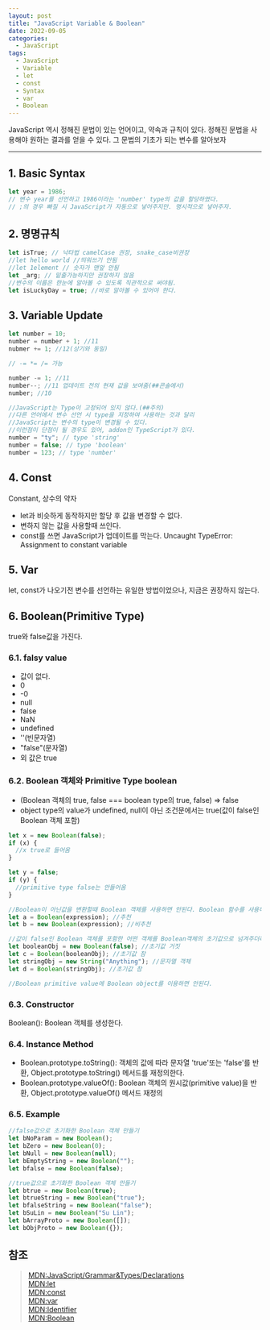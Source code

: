 ```yaml
---
layout: post
title: "JavaScript Variable & Boolean"
date: 2022-09-05
categories:
  - JavaScript
tags:
  - JavaScript
  - Variable
  - let
  - const
  - Syntax
  - var
  - Boolean
---
```


JavaScript 역시 정해진 문법이 있는 언어이고, 약속과 규칙이 있다. 정해진 문법을 사용해야 원하는 결과를 얻을 수 있다. 그 문법의 기초가 되는 변수를 알아보자

---

## 1. Basic Syntax

```javascript
let year = 1986;
// 변수 year를 선언하고 1986이라는 'number' type의 값을 할당하였다.
// ;의 경우 빠질 시 JavaScript가 자동으로 넣어주지만. 명시적으로 넣어주자.
```

## 2. 명명규칙

```javascript
let isTrue; // 낙타법 camelCase 권장, snake_case비권장
//let hello world //띄워쓰기 안됨
//let 1element // 숫자가 맨앞 안됨
let _arg; // 밑줄가능하지만 권장하지 않음
//변수의 이름은 한눈에 알아볼 수 있도록 직관적으로 써야됨.
let isLuckyDay = true; //바로 알아볼 수 있어야 한다.
```

## 3. Variable Update

```javascript
let number = 10;
number = number + 1; //11
nubmer += 1; //12(상기와 동일)

// -= *= /= 가능

number -= 1; //11
number--; //11 업데이트 전의 현재 값을 보여줌(##콘솔에서)
number; //10

//JavaScript는 Type이 고정되어 있지 않다.(##주의)
//다른 언어에서 변수 선언 시 type을 지정하여 사용하는 것과 달리
//JavaScript는 변수의 type이 변경될 수 있다.
//이런점이 단점이 될 경우도 있어, addon인 TypeScript가 있다.
number = "ty"; // type 'string'
number = false; // type 'boolean'
number = 123; // type 'number'
```

## 4. Const

Constant, 상수의 약자

- let과 비슷하게 동작하지만 할당 후 값을 변경할 수 없다.
- 변하지 않는 값을 사용할때 쓰인다.
- const를 쓰면 JavaScript가 업데이트를 막는다. Uncaught TypeError: Assignment to constant variable

## 5. Var

let, const가 나오기전 변수를 선언하는 유일한 방법이었으나, 지금은 권장하지 않는다.

## 6. Boolean(Primitive Type)

true와 false값을 가진다.

### 6.1. falsy value

- 값이 없다.
- 0
- -0
- null
- false
- NaN
- undefined
- ''(빈문자열)
- "false"(문자열)
- 외 값은 true

### 6.2. Boolean 객체와 Primitive Type boolean

- (Boolean 객체의 true, false === boolean type의 true, false) => false
- object type의 value가 undefined, null이 아닌 조건문에서는 true(값이 false인 Boolean 객체 포함)

```javascript
let x = new Boolean(false);
if (x) {
  //x true로 들어옴
}

let y = false;
if (y) {
  //primitive type false는 안들어옴
}

//Boolean이 아닌값을 변환할때 Boolean 객체를 사용하면 안된다. Boolean 함수를 사용해야 한다.
let a = Boolean(expression); //추천
let b = new Boolean(expression); //비추천

//값이 false인 Boolean 객체를 포함한 어떤 객체를 Boolean객체의 초기값으로 넘겨주더라도 새로운 Boolean 객체는 true를 가진다.(말이 좀 어려우니 코드 참조)
let booleanObj = new Boolean(false); //초기값 거짓
let c = Boolean(booleanObj); //초기값 참
let stringObj = new String("Anything"); //문자열 객체
let d = Boolean(stringObj); //초기값 참

//Boolean primitive value에 Boolean object를 이용하면 안된다.
```

### 6.3. Constructor

Boolean(): Boolean 객체를 생성한다.

### 6.4. Instance Method

- Boolean.prototype.toString(): 객체의 값에 따라 문자열 'true'또는 'false'를 반환, Object.prototype.toString() 메서드를 재정의한다.
- Boolean.prototype.valueOf(): Boolean 객체의 원시값(primitive value)을 반환, Object.prototype.valueOf() 메서드 재정의

### 6.5. Example

```javascript
//false값으로 초기화한 Boolean 객체 만들기
let bNoParam = new Boolean();
let bZero = new Boolean(0);
let bNull = new Boolean(null);
let bEmptyString = new Boolean("");
let bfalse = new Boolean(false);

//true값으로 초기화한 Boolean 객체 만들기
let btrue = new Boolean(true);
let btrueString = new Boolean("true");
let bfalseString = new Boolean("false");
let bSuLin = new Boolean("Su Lin");
let bArrayProto = new Boolean([]);
let bObjProto = new Boolean({});
```

## 참조

> [MDN:JavaScript/Grammar&Types/Declarations](https://developer.mozilla.org/ko/docs/Web/JavaScript/Guide/Grammar_and_types#declarations)  
> [MDN:let](https://developer.mozilla.org/ko/docs/Web/JavaScript/Reference/Statements/let)  
> [MDN:const](https://developer.mozilla.org/ko/docs/Web/JavaScript/Reference/Statements/const)  
> [MDN:var](https://developer.mozilla.org/ko/docs/Web/JavaScript/Reference/Statements/var)  
> [MDN:Identifier](https://developer.mozilla.org/ko/docs/Glossary/Identifier)  
> [MDN:Boolean](https://developer.mozilla.org/ko/docs/Web/JavaScript/Reference/Global_Objects/Boolean)
